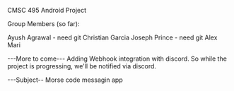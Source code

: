 CMSC 495 Android Project

Group Members (so far):

Ayush Agrawal - need git
Christian Garcia
Joseph Prince - need git
Alex Mari

---More to come---
Adding Webhook integration with discord.  So while the project is progressing, we'll be notified via discord.  

---Subject--
Morse code messagin app

